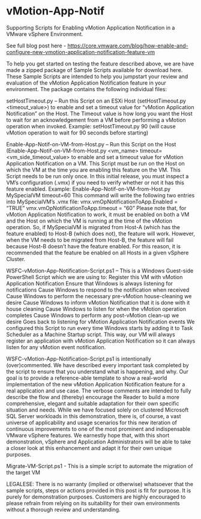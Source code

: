 # vMotion-App-Notif
Supporting Scripts for Enabling vMotion Application Notification in a VMware vSphere Environment.

See full blog post here - https://core.vmware.com/blog/how-enable-and-configure-new-vmotion-application-notification-feature-vm

To help you get started on testing the feature described above, we are have made a zipped package of Sample Scripts available for download here. These Sample Scripts are intended to help you jumpstart your review and evaluation of the vMotion Application Notification feature in your environment. The package contains the following individual files:

setHostTimeout.py – Run this Script on an ESXi Host (setHostTimeout.py <timeout_value>) to enable and set a timeout value for “vMotion Application Notification” on the Host. The Timeout value is how long you want the Host to wait for an acknowledgement from a VM before performing a vMotion operation when invoked.
        Example: setHostTimeout.py 90 (will cause vMotion operation to wait for 90 seconds before starting)

Enable-App-Notif-on-VM-from-Host.py – Run this Script on the Host (Enable-App-Notif-on-VM-from-Host.py <vm_name> timeout=<vm_side_timeout_value> to enable and set a timeout value for vMotion Application Notification on a  VM. This Script must be run on the Host on which the VM at the time you are enabling this feature on the VM. This Script needs to be run only once. In this initial release, you must inspect a VM’s configuration (.vmx) if you need to verify whether or not it has this feature enabled.
        Example: Enable-App-Notif-on-VM-from-Host.py MySpecialVM timeout=60
        This command will write the following two entries into MySpecialVM’s .vmx file:
            vmx.vmOpNotificationToApp.Enabled = “TRUE”
            vmx.vmOpNotificationToApp.timeout = “60”
Please note that, for vMotion Application Notification to work, it must be enabled on both a VM and the Host on which the VM is running at the time of the vMotion operation. So, if MySpecialVM is migrated from Host-A (which has the feature enabled) to Host-B (which does not), the feature will work. However, when the VM needs to be migrated from Host-B, the feature will fail because Host-B doesn’t have the feature enabled. For this reason, it is recommended that the feature be enabled on all Hosts in a given vSphere Cluster.

WSFC-vMotion-App-Notification-Script.ps1 – This is a Windows Guest-side PowerShell Script which we are using to:
        Register this VM with vMotion Application Notification
        Ensure that Windows is always listening for notifications
        Cause Windows to respond to the notification when received
        Cause Windows to perform the necessary pre-vMotion house-cleaning we desire
        Cause Windows to inform vMotion Notification that it is done with it house cleaning
        Cause Windows to listen for when the vMotion operation completes
        Cause Windows to perform any post-vMotion clean-up we desire
        Goes back to listening for vMotion Application Notification events
We configured this Script to run every time Windows starts by adding it to Task Scheduler as a Machine Startup script. This way, our VM will always register an application with vMotion Application Notification so it can always listen for any vMotion event notification.

WSFC-vMotion-App-Notification-Script.ps1 is intentionally (over)commented. We have described every important task completed by the script to ensure that you understand what is happening, and why. Our goal is to provide a reference-able template to show a real-world implementation of the new vMotion Application Notification feature for a real application and use case. The verbose comments are intended to fully describe the flow and (thereby) encourage the Reader to build a more comprehensive, elegant and suitable adaptation for their own specific situation and needs. While we have focused solely on clustered Microsoft SQL Server workloads in this demonstration, there is, of course, a vast universe of applicability and usage scenarios for this new iteration of continuous improvements to one of the most prominent and indispensable VMware vSphere features. We earnestly hope that, with this short demonstration, vSphere and Application Administrators will be able to take a closer look at this enhancement and adapt it for their own unique purposes.

Migrate-VM-Script.ps1 - This is a simple script to automate the migration of the target VM

LEGALESE: There is no warranty (implied or otherwise) whatsoever that the sample scripts, steps or actions provided in this post is fit for purpose. It is purely for demonstration purposes. Customers are highly encouraged to please refrain from relying on its suitability for their own environments without a thorough review and understanding.
